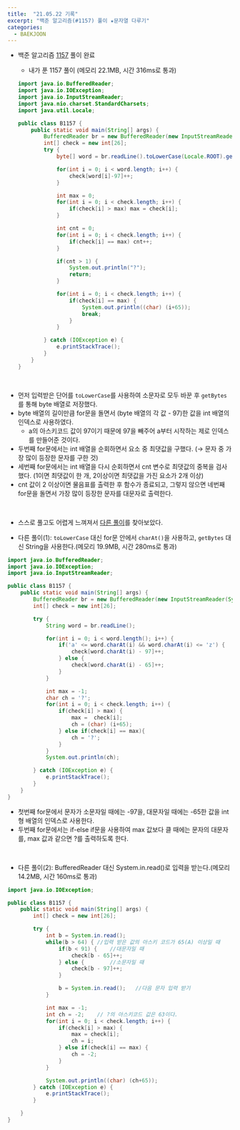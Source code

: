 ```yaml
---
title:  "21.05.22 기록"
excerpt: "백준 알고리즘(#1157) 풀이 ★문자열 다루기"
categories:
  - BAEKJOON
---
```



+ 백준 알고리즘 [1157](https://www.acmicpc.net/problem/1157) 풀이 완료

  + 내가 푼 1157 풀이 (메모리 22.1MB, 시간 316ms로 통과)<br />

  ```java
  import java.io.BufferedReader;
  import java.io.IOException;
  import java.io.InputStreamReader;
  import java.nio.charset.StandardCharsets;
  import java.util.Locale;

  public class B1157 {
      public static void main(String[] args) {
          BufferedReader br = new BufferedReader(new InputStreamReader(System.in));
          int[] check = new int[26];
          try {
              byte[] word = br.readLine().toLowerCase(Locale.ROOT).getBytes(StandardCharsets.UTF_8);

              for(int i = 0; i < word.length; i++) {
                  check[word[i]-97]++;
              }

              int max = 0;
              for(int i = 0; i < check.length; i++) {
                  if(check[i] > max) max = check[i];
              }

              int cnt = 0;
              for(int i = 0; i < check.length; i++) {
                  if(check[i] == max) cnt++;
              }

              if(cnt > 1) {
                  System.out.println("?");
                  return;
              }

              for(int i = 0; i < check.length; i++) {
                  if(check[i] == max) {
                      System.out.println((char) (i+65));
                      break;
                  }
              }

          } catch (IOException e) {
              e.printStackTrace();
          }
      }
  }

  ```
<br />

  + 먼저 입력받은 단어를 `toLowerCase`를 사용하여 소문자로 모두 바꾼 후 `getBytes`를 통해 byte 배열로 저장했다.
  + byte 배열의 길이만큼 for문을 돌면서 (byte 배열의 각 값 - 97)한 값을 int 배열의 인덱스로 사용하였다.
    + a의 아스키코드 값이 97이기 때문에 97을 빼주어 a부터 시작하는 제로 인덱스를 만들어준 것이다.
  + 두번째 for문에서는 int 배열을 순회하면서 요소 중 최댓값을 구했다. (→ 문자 중 가장 많이 등장한 문자를 구한 것)
  + 세번째 for문에서는 int 배열을 다시 순회하면서 cnt 변수로 최댓값의 중복을 검사했다. (1이면 최댓값이 한 개, 2이상이면 최댓값을 가진 요소가 2개 이상)
  + cnt 값이 2 이상이면 물음표를 출력한 후 함수가 종료되고, 그렇지 않으면 네번째 for문을 돌면서 가장 많이 등장한 문자를 대문자로 출력한다.

<br />

  + 스스로 풀고도 어렵게 느껴져서 [다른 풀이](https://st-lab.tistory.com/64)를 찾아보았다.

  + 다른 풀이(1): `toLowerCase` 대신  for문 안에서 `charAt()`을 사용하고, `getBytes` 대신 String을 사용한다.(메모리 19.9MB, 시간 280ms로 통과)

  ```java
  import java.io.BufferedReader;
  import java.io.IOException;
  import java.io.InputStreamReader;

  public class B1157 {
      public static void main(String[] args) {
          BufferedReader br = new BufferedReader(new InputStreamReader(System.in));
          int[] check = new int[26];

          try {
              String word = br.readLine();

              for(int i = 0; i < word.length(); i++) {
                  if('a' <= word.charAt(i) && word.charAt(i) <= 'z') {
                      check[word.charAt(i) - 97]++;
                  } else {
                      check[word.charAt(i) - 65]++;
                  }
              }

              int max = -1;
              char ch = '?';
              for(int i = 0; i < check.length; i++) {
                  if(check[i] > max) {
                      max =  check[i];
                      ch = (char) (i+65);
                  } else if(check[i] == max){
                      ch = '?';
                  }
              }
              System.out.println(ch);

          } catch (IOException e) {
              e.printStackTrace();
          }
      }
  }

  ```
  + 첫번째 for문에서 문자가 소문자일 때에는 -97을, 대문자일 때에는 -65한 값을 int형 배열의 인덱스로 사용한다.
  + 두번째 for문에서는 if-else if문을 사용하여 max 값보다 클 때에는 문자의 대문자를, max 값과 같으면 ?를 출력하도록 한다.

  <br />

  + 다른 풀이(2): BufferedReader 대신 System.in.read()로 입력을 받는다.(메모리 14.2MB, 시간 160ms로 통과)

  ```java
  import java.io.IOException;

  public class B1157 {
      public static void main(String[] args) {
          int[] check = new int[26];

          try {
              int b = System.in.read();
              while(b > 64) { //입력 받은 값의 아스키 코드가 65(A) 이상일 때
                  if(b < 91) {    //대문자일 때
                      check[b - 65]++;
                  } else {        //소문자일 때
                      check[b - 97]++;
                  }

                  b = System.in.read();   //다음 문자 입력 받기
              }

              int max = -1;
              int ch = -2;    // ?의 아스키코드 값은 63이다.
              for(int i = 0; i < check.length; i++) {
                  if(check[i] > max) {
                      max = check[i];
                      ch = i;
                  } else if(check[i] == max) {
                      ch = -2;
                  }
              }

              System.out.println((char) (ch+65));
          } catch (IOException e) {
              e.printStackTrace();
          }

      }
  }

  ```
